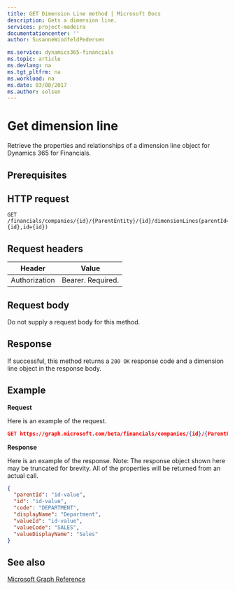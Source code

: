 ```yaml
---
title: GET Dimension Line method | Microsoft Docs
description: Gets a dimension line.
services: project-madeira
documentationcenter: ''
author: SusanneWindfeldPedersen

ms.service: dynamics365-financials
ms.topic: article
ms.devlang: na
ms.tgt_pltfrm: na
ms.workload: na
ms.date: 03/08/2017
ms.author: solsen
---
```


# Get dimension line
Retrieve the properties and relationships of a dimension line object for Dynamics 365 for Financials.

## Prerequisites

## HTTP request

```
GET /financials/companies/{id}/{ParentEntity}/{id}/dimensionLines(parentId={id},id={id})
```

## Request headers
|Header|Value|
|------|-----|
|Authorization  |Bearer. Required. |

## Request body
Do not supply a request body for this method.

## Response
If successful, this method returns a ```200 OK``` response code and a dimension line object in the response body.

## Example

**Request**

Here is an example of the request.
```json
GET https://graph.microsoft.com/beta/financials/companies/{id}/{ParentEntity}/{id}/dimensionLines(parentId={id},id={id})
```

**Response**

Here is an example of the response. Note: The response object shown here may be truncated for brevity. All of the properties will be returned from an actual call.

```json
{
  "parentId": "id-value",
  "id": "id-value",
  "code": "DEPARTMENT",
  "displayName": "Department",
  "valueId": "id-value",
  "valueCode": "SALES",
  "valueDisplayName": "Sales"
}
```

## See also
[Microsoft Graph Reference](../api/dynamics_graph_reference.md)  
